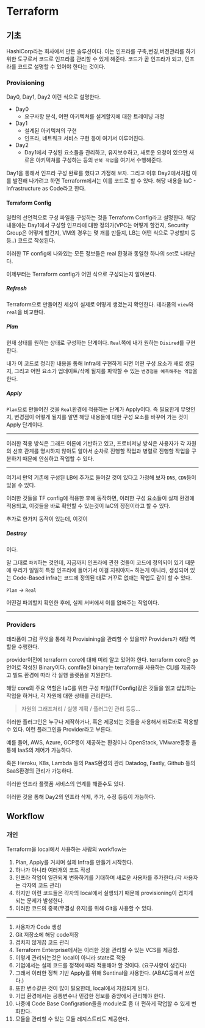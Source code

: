 # Terraform

## 기초

HashiCorp라는 회사에서 만든 솔루션이다.
이는 인프라를 구축,변경,버전관리를 하기 위한 도구로서 코드로 인프라를 관리할 수 있게 해준다.
코드가 곧 인프라가 되고, 인프라를 코드로 설명할 수 있어야 한다는 것이다.

### Provisioning

Day0, Day1, Day2 이런 식으로 설명한다.

* Day0
    * 요구사항 분석, 어떤 아키텍쳐를 설계할지에 대한 트레이닝 과정
* Day1
    * 설계된 아키텍쳐의 구현
    * 인프라, 네트워크 서비스 구현 등이 여기서 이루어진다.
* Day2
    * Day1에서 구성된 요소들을 관리하고, 유지보수하고, 새로운 요청이 있으면 새로운 아키텍쳐를 구성하는 등의 `반복 작업`을 여기서 수행해준다.

Day1을 통해서 인프라 구성 완료를 했다고 가정해 보자.
그리고 이후 Day2에서처럼 이를 발전해 나가려고 하면 Terraform에서는 이를 코드로 할 수 있다.
해당 내용을 IaC - Infrastructure as Code라고 한다.

#### Terraform Config

일련의 선언적으로 구성 파일을 구성하는 것을 Terraform Config라고 설명한다.
해당 내용에는 Day1에서 구성할 인프라에 대한 정의가(VPC는 어떻게 할건지, Security Group은 어떻게 할건지, VM의 경우는 몇 개를 만들지, LB는 어떤 식으로 구성할지 등등..) 코드로 작성된다.

이러한 TF config에 나와있는 모든 정보들은 real 환경과 동일한 하나의 set로 나타난다.

이제부터는 Terraform config가 어떤 식으로 구성되는지 알아본다.

##### Refresh

Terraform으로 만들어진 세상이 실제로 어떻게 생겼는지 확인한다.
테라폼의 `view`와 `real`을 비교한다.

##### Plan

현재 상태를 원하는 상태로 구성하는 단계이다.
`Real`쪽에 내가 원하는 `Disired`를 구현한다.

내가 이 코드로 정리한 내용을 통해 Infra에 구현하게 되면 어떤 구성 요소가 새로 생길지, 그리고 어떤 요소가 업데이트/삭제 될지를 파악할 수 있는 `변경점을 예측해주는 역할`을 한다.

##### Apply

`Plan`으로 만들어진 것을 `Real`환경에 적용하는 단계가 Apply이다.
즉 필요한게 무엇인지, 변경점이 어떻게 될지를 알면 해당 내용들에 대한 구성 요소를 바꾸어 가는 것이 Apply 단계이다.

---

이러한 적용 방식은 그래프 이론에 기반하고 있고, 프로비저닝 방식은 사용자가 각 자원의 선호 관계를 명시하지 않아도 알아서 순차로 진행할 작업과 병렬로 진행할 작업을 구분하기 때문에 안심하고 작업할 수 있다.

---

여기서 만약 기존에 구성된 LB에 추가로 들어갈 것이 있다고 가정해 보자
`DNS`, `CDN`등이 있을 수 있다.

이러한 것들을 TF config에 적용한 후에 동작하면, 이러한 구성 요소들이 실제 환경에 적용되고, 이것들을 바로 확인할 수 있는것이 IaC의 장점이라고 할 수 있다.

추가로 한가지 동작이 있는데, 이것이

##### Destroy

이다.

말 그대로 `파괴`하는 것인데, 지금까지 인프라에 관한 것들이 코드에 정의되어 있기 때문에 우리가 일일히 특정 인프라에 들어가서 이걸 지워야지~ 하는게 아니라, 생성되어 있는 Code-Based infra는 코드에 정의된 대로 거꾸로 없애는 작업도 같이 할 수 있다.

`Plan` -> `Real`

어떤걸 파괴할지 확인한 후에, 실제 서버에서 이를 없애주는 작업이다.

---

### Providers

테라폼이 그럼 무엇을 통해 각 Provisining을 관리할 수 있을까?
Providers가 해당 역할을 수행한다.

provider이전에 terraform core에 대해 미리 알고 있어야 한다.
terraform core은 `go`언어로 작성된 Binary이다.
comfile된 binary는 terraform을 사용하는 CLI를 제공하고 빌드 환경에 따라 각 실행 플랫폼을 지원한다.

해당 core의 주요 역할은 IaC를 위한 구성 파일(TFConfig)같은 것들을 읽고 삽입하는 작업을 하거나, 각 자원에 대한 상태를 관리한다.

> 자원의 그래프처리 / 실행 계획 / 플러그인 관리 등등...

이러한 플러그인은 누구나 제작하거나, 혹은 제공되는 것들을 사용해서 바로바로 적용할 수 있다.
이런 플러그인을 Provider라고 부른다.

예를 들어, AWS, Azure, GCP등이 제공하는 환경이나
OpenStack, VMware등등
을 통해 IaaS의 제어가 가능하다.

혹은 Heroku, K8s, Lambda 등의 PaaS환경의 관리
Datadog, Fastly, Github 등의 SaaS환경의 관리가 가능하다.

이러한 인프라 플랫폼 서비스의 연계를 해줄수도 있다.

이러한 것을 통해 Day2의 인프라 삭제, 추가, 수정 등등이 가능하다.

## Workflow


### 개인

Terraform을 local에서 사용하는 사람의 workflow는

1. Plan, Apply를 거치며 실제 Infra를 만들기 시작한다.
2. 하나가 아니라 여러개의 코드 작성
3. 인프라 작업이 일관되게 변화하기를 기대하며 새로운 사용자를 추가한다.(각 사용자는 각자의 코드 관리)
4. 하지만 이런 코드들은 각자의 local에서 실행되기 때문에 provisioning이 겹치게 되는 문제가 발생한다.
5. 이러한 코드의 중복(무결성 유지)를 위해 Git을 사용할 수 있다.

---

1. 사용자가 Code 생성
2. Git 저장소에 해당 code저장
3. 겹치지 않게끔 코드 관리
4. Terraform Enterprise에서는 이러한 것을 관리할 수 있는 VCS를 제공함.
5. 이렇게 관리되는것은 local이 아니라 state로 적용
6. 기업에서는 실제 코드를 정책에 따라 적용해야 할 것이다. (요구사항이 생긴다)
7. 그래서 이러한 정책 기반 Apply를 위해 Sentinal을 사용한다. (ABAC등에서 쓰인다.)
8. 또한 변수같은 것이 많이 필요한데, local에서 저장되게 된다.
9. 기업 환경에서는 공통변수나 민감한 정보를 중앙에서 관리해야 한다.
10. 나중에 Code Base Configration들을 module로 좀 더 편하게 작업할 수 있게 변화한다.
11. 모듈을 관리할 수 있는 모듈 레지스트리도 제공한다.
